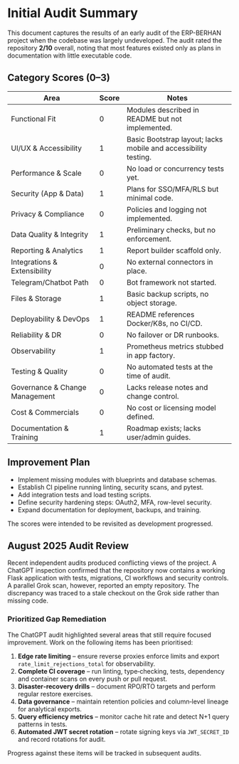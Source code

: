 # Initial Audit Summary

This document captures the results of an early audit of the ERP-BERHAN project when the codebase was largely undeveloped. The audit rated the repository **2/10** overall, noting that most features existed only as plans in documentation with little executable code.

## Category Scores (0–3)
| Area | Score | Notes |
| --- | --- | --- |
| Functional Fit | 0 | Modules described in README but not implemented. |
| UI/UX & Accessibility | 1 | Basic Bootstrap layout; lacks mobile and accessibility testing. |
| Performance & Scale | 0 | No load or concurrency tests yet. |
| Security (App & Data) | 1 | Plans for SSO/MFA/RLS but minimal code. |
| Privacy & Compliance | 0 | Policies and logging not implemented. |
| Data Quality & Integrity | 1 | Preliminary checks, but no enforcement. |
| Reporting & Analytics | 1 | Report builder scaffold only. |
| Integrations & Extensibility | 0 | No external connectors in place. |
| Telegram/Chatbot Path | 0 | Bot framework not started. |
| Files & Storage | 1 | Basic backup scripts, no object storage. |
| Deployability & DevOps | 1 | README references Docker/K8s, no CI/CD. |
| Reliability & DR | 0 | No failover or DR runbooks. |
| Observability | 1 | Prometheus metrics stubbed in app factory. |
| Testing & Quality | 0 | No automated tests at the time of audit. |
| Governance & Change Management | 0 | Lacks release notes and change control. |
| Cost & Commercials | 0 | No cost or licensing model defined. |
| Documentation & Training | 1 | Roadmap exists; lacks user/admin guides. |

## Improvement Plan
- Implement missing modules with blueprints and database schemas.
- Establish CI pipeline running linting, security scans, and pytest.
- Add integration tests and load testing scripts.
- Define security hardening steps: OAuth2, MFA, row-level security.
- Expand documentation for deployment, backups, and training.

The scores were intended to be revisited as development progressed.

## August 2025 Audit Review

Recent independent audits produced conflicting views of the project. A
ChatGPT inspection confirmed that the repository now contains a working
Flask application with tests, migrations, CI workflows and security
controls. A parallel Grok scan, however, reported an empty repository.
The discrepancy was traced to a stale checkout on the Grok side rather
than missing code.

### Prioritized Gap Remediation

The ChatGPT audit highlighted several areas that still require focused
improvement. Work on the following items has been prioritised:

1. **Edge rate limiting** – ensure reverse proxies enforce limits and
   export `rate_limit_rejections_total` for observability.
2. **Complete CI coverage** – run linting, type‑checking, tests,
   dependency and container scans on every push or pull request.
3. **Disaster‑recovery drills** – document RPO/RTO targets and perform
   regular restore exercises.
4. **Data governance** – maintain retention policies and column‑level
   lineage for analytical exports.
5. **Query efficiency metrics** – monitor cache hit rate and detect
   N+1 query patterns in tests.
6. **Automated JWT secret rotation** – rotate signing keys via
   `JWT_SECRET_ID` and record rotations for audit.

Progress against these items will be tracked in subsequent audits.

